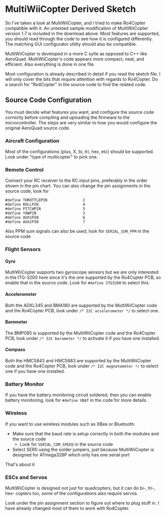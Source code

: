 # MultiWiiCopter Derived Sketch #

So I've taken a look at MultiWiiCopter, and I tried to make Ro4Copter compatible with it. An untested sample modification of MultiWiiCopter version 1.7 is included in the download above. Most features are supported, you should read through the code to see how it is configured differently. The matching GUI configurator utility should also be compatible.

MultiWiiCopter is developed in a more C sytle as opposed to C++ like AeroQuad. MultiWiiCopter's code appears more compact, neat, and efficient. Also everything is done in one file.

Most configuration is already described in detail if you read the sketch file. I will only cover the bits that require attention with regards to Ro4Copter. Do a search for "Ro4Copter" in the source code to find the related code.

## Source Code Configuration ##

You must decide what features you want, and configure the source code correctly before compiling and uploading the firmware to the microcontroller. The steps are very similar to how you would configure the original AeroQuad source code.

### Aircraft Configuration ###

Most of the configurations (plus, X, bi, tri, hex, etc) should be supported. Look under "type of multicopter" to pick one.

### Remote Control ###

Connect your RC receiver to the RC input pins, preferably in the order shown in the pin chart. You can also change the pin assignments in the source code, look for

```
#define THROTTLEPIN                2
#define ROLLPIN                    4
#define PITCHPIN                   5
#define YAWPIN                     3
#define AUX1PIN                    6
#define AUX2PIN                    7
```

Also PPM sum signals can also be used, look for `SERIAL_SUM_PPM` in the source code

### Flight Sensors ###

#### Gyro ####

MultiWiiCopter supports two gyroscope sensors but we are only interested in the ITG-3200 here since it's the one supported by the Ro4Copter PCB, so enable that in the source code. Look for `#define ITG3200` to select this.

#### Accelerometer ####

Both the ADXL345 and BMA180 are supported by the MultiWiiCopter code and the Ro4Copter PCB, look under `/* I2C accelerometer */` to select one.

#### Barometer ####

The BMP085 is supported by the MultiWiiCopter code and the Ro4Copter PCB, look under `/* I2C barometer */` to activate it if you have one installed.

#### Compass ####

Both the HMC5843 and HMC5883 are supported by the MultiWiiCopter code and the Ro4Copter PCB, look under `/* I2C magnetometer */` to select one if you have one installed.

### Battery Monitor ###

If you have the battery monitoring circuit soldered, then you can enable battery monitoring, look for `#define VBAT` in the code for more details.

### Wireless ###

If you want to use wireless modules such as XBee or Bluetooth:
  * Make sure that the baud rate is setup correctly in both the modules and the source code
    * Look for `SERIAL_COM_SPEED` in the source code
  * Select SER0 using the solder jumpers, just because MultiWiiCopter is designed for ATmega328P which only has one serial port

That's about it

### ESCs and Servos ###

MultiWiiCopter is designed not just for quadcopters, but it can do bi-, tri-, hex- copters too, some of the configurations also require servos.

Look under the pin assignment section to figure out where to plug stuff in. I have already changed most of them to work with Ro4Copter.
